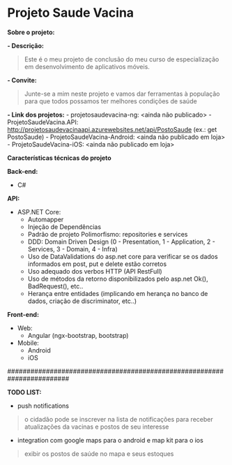 # Projeto Saude Vacina

**Sobre o projeto:**

**- Descrição:**
> Este é o meu projeto de conclusão do meu curso de especialização em desenvolvimento de aplicativos móveis. 

**- Convite:**
> Junte-se a mim neste projeto e vamos dar ferramentas à população para que todos possamos ter melhores condições de saúde

**- Link dos projetos:**
	- projetosaudevacina-ng: <ainda não publicado>
	- ProjetoSaudeVacina.API: http://projetosaudevacinaapi.azurewebsites.net/api/PostoSaude (ex.: get PostoSaude)
	- ProjetoSaudeVacina-Android: <ainda não publicado em loja>
	- ProjetoSaudeVacina-iOS: <ainda não publicado em loja>

**Características técnicas do projeto**

**Back-end:**
- C#

**API:**
- ASP.NET Core:
	- Automapper
	- Injeção de Dependências
	- Padrão de projeto Polimorfismo: repositories e services
	- DDD: Domain Driven Design (0 - Presentation, 1 - Application, 2 - Services, 3 - Domain, 4 - Infra)
	- Uso de DataValidations do asp.net core para verificar se os dados informados em post, put e delete estão corretos
	- Uso adequado dos verbos HTTP (API RestFull)
	- Uso de métodos da retorno disponibilizados pelo asp.net Ok(), BadRequest(), etc..
	- Herança entre entidades (implicando em herança no banco de dados, criação de discriminator, etc..)

**Front-end:**
- Web:
	- Angular (ngx-bootstrap, bootstrap)
- Mobile:
	- Android
	- iOS

########################################################################

**TODO LIST:**
- push notifications
> o cidadão pode se inscrever na lista de notificações para receber atualizações da vacinas e postos de seu interesse
- integration com google maps para o android e map kit para o ios
> exibir os postos de saúde no mapa e seus estoques
